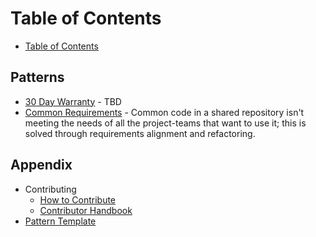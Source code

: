 # Table of Contents

* [Table of Contents](../book/toc2.md)

## Patterns

* [30 Day Warranty](../patterns/2-structured/30-day-warranty.md) - TBD
* [Common Requirements](patterns/2-structured/common-requirements.md) - Common code in a shared repository isn't meeting the needs of all the project-teams that want to use it; this is solved through requirements alignment and refactoring.

## Appendix

* Contributing
  * [How to Contribute](../CONTRIBUTING.md)
  * [Contributor Handbook](meta/contributor-handbook.md)
* [Pattern Template](../meta/pattern-template.md)
